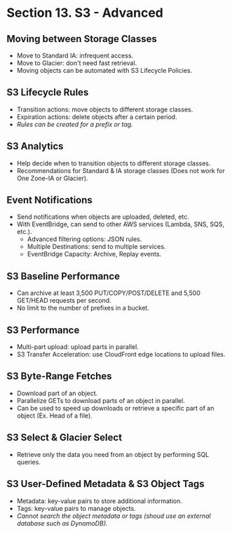 # Section 13. S3 - Advanced

## Moving between Storage Classes

- Move to Standard IA: infrequent access.
- Move to Glacier: don't need fast retrieval.
- Moving objects can be automated with S3 Lifecycle Policies.

## S3 Lifecycle Rules

- Transition actions: move objects to different storage classes.
- Expiration actions: delete objects after a certain period.
- _Rules can be created for a prefix or tag._

## S3 Analytics

- Help decide when to transition objects to different storage classes.
- Recommendations for Standard & IA storage classes (Does not work for One Zone-IA or Glacier).

## Event Notifications

- Send notifications when objects are uploaded, deleted, etc.
- With EventBridge, can send to other AWS services (Lambda, SNS, SQS, etc.).
  - Advanced filtering options: JSON rules.
  - Multiple Destinations: send to multiple services.
  - EventBridge Capacity: Archive, Replay events.

## S3 Baseline Performance

- Can archive at least 3,500 PUT/COPY/POST/DELETE and 5,500 GET/HEAD requests per second.
- No limit to the number of prefixes in a bucket.

## S3 Performance

- Multi-part upload: upload parts in parallel.
- S3 Transfer Acceleration: use CloudFront edge locations to upload files.

## S3 Byte-Range Fetches

- Download part of an object.
- Parallelize GETs to download parts of an object in parallel.
- Can be used to speed up downloads or retrieve a specific part of an object (Ex. Head of a file).

## S3 Select & Glacier Select

- Retrieve only the data you need from an object by performing SQL queries.

## S3 User-Defined Metadata & S3 Object Tags

- Metadata: key-value pairs to store additional information.
- Tags: key-value pairs to manage objects.
- _Cannot search the object metadata or tags (shoud use an external database such as DynamoDB)._
